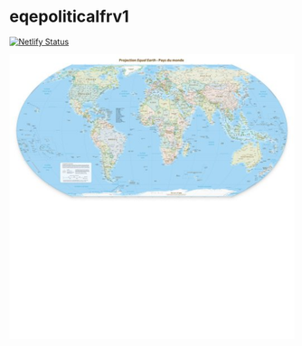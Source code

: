 # eqepoliticalfrv1

[![Netlify Status](https://api.netlify.com/api/v1/badges/1da2b8cf-177f-4dc6-893d-acf9b67d1cb8/deploy-status)](https://app.netlify.com/sites/ofp2map-eqepoliticalfrv1/deploys)

![=Politique=](eqepoliticalfrv1/0/0/0.jpg?raw=true "Title")
